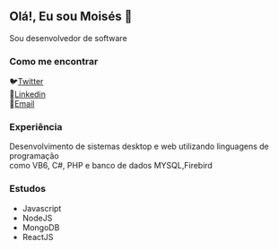 ## Olá!, Eu sou Moisés :wave:

Sou desenvolvedor de software

### Como me encontrar
:bird:[Twitter](https://twitter.com/_moises_bueno) <br>
:postbox:[Linkedin](https://www.linkedin.com/in/moisesbueno) <br>
:email:[Email](mailto:moibueno@gmail.com)<br>

### Experiência
Desenvolvimento de sistemas desktop e web utilizando linguagens de programação<br>
como VB6, C#, PHP e banco de dados MYSQL,Firebird

### Estudos
* Javascript 
* NodeJS
* MongoDB
* ReactJS




<!--
**moisesbueno/moisesbueno** is a ✨ _special_ ✨ repository because its `README.md` (this file) appears on your GitHub profile.

Here are some ideas to get you started:

- 🔭 I’m currently working on ...
- 🌱 I’m currently learning ...
- 👯 I’m looking to collaborate on ...
- 🤔 I’m looking for help with ...
- 💬 Ask me about ...
- 📫 How to reach me: ...
- 😄 Pronouns: ...
- ⚡ Fun fact: ...
-->
